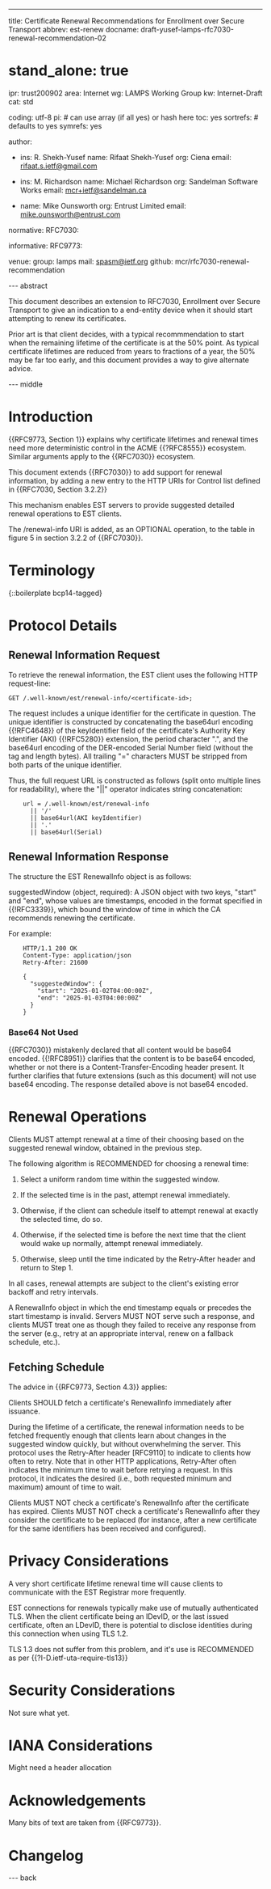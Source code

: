 ---
title: Certificate Renewal Recommendations for Enrollment over Secure Transport
abbrev: est-renew
docname: draft-yusef-lamps-rfc7030-renewal-recommendation-02

# stand_alone: true

ipr: trust200902
area: Internet
wg: LAMPS Working Group
kw: Internet-Draft
cat: std

coding: utf-8
pi:    # can use array (if all yes) or hash here
  toc: yes
  sortrefs:   # defaults to yes
  symrefs: yes

author:
- ins: R. Shekh-Yusef
  name: Rifaat Shekh-Yusef
  org: Ciena
  email: rifaat.s.ietf@gmail.com

- ins: M. Richardson
  name: Michael Richardson
  org: Sandelman Software Works
  email: mcr+ietf@sandelman.ca

- name: Mike Ounsworth
  org: Entrust Limited
  email: mike.ounsworth@entrust.com

normative:
  RFC7030:

informative:
  RFC9773:

venue:
  group: lamps
  mail: spasm@ietf.org
  github: mcr/rfc7030-renewal-recommendation

--- abstract

This document describes an extension to RFC7030, Enrollment over Secure Transport to
give an indication to a end-entity device when it should start attempting to renew its certificates.

Prior art is that client decides, with a typical recommmendation to start when the remaining lifetime of the certificate is at the 50% point.
As typical certificate lifetimes are reduced from years to fractions of a year, the 50% may be far too early, and this document provides a way to give alternate advice.

--- middle

# Introduction

{{RFC9773, Section 1}} explains why certificate lifetimes and renewal times need more deterministic control in the ACME {{?RFC8555}} ecosystem.
Similar arguments apply to the {{RFC7030}} ecosystem.

This document extends {{RFC7030}} to add support for renewal information, by adding a new entry to the HTTP URIs for Control list defined in {{RFC7030, Section 3.2.2}}

This mechanism enables EST servers to provide suggested detailed renewal operations to EST clients.

The /renewal-info URI is added, as an OPTIONAL operation, to the table in figure 5 in section 3.2.2 of {{RFC7030}}.

# Terminology

{::boilerplate bcp14-tagged}

# Protocol Details

## Renewal Information Request

To retrieve the renewal information, the EST client uses the following HTTP request-line:

~~~~
GET /.well-known/est/renewal-info/<certificate-id>;
~~~~

The request includes a unique identifier for the certificate in question.
The unique identifier is constructed by concatenating the base64url encoding {{!RFC4648}} of the keyIdentifier field of the certificate's Authority Key Identifier (AKI) {{!RFC5280}} extension, the period character ".", and the base64url encoding of the DER-encoded Serial Number field (without the tag and length bytes).
All trailing "=" characters MUST be stripped from both parts of the unique identifier.

Thus, the full request URL is constructed as follows (split onto multiple lines for readability), where the "\|\|" operator indicates string concatenation:

~~~~
    url = /.well-known/est/renewal-info
      || '/'
      || base64url(AKI keyIdentifier)
      || '.'
      || base64url(Serial)
~~~~

## Renewal Information Response

The structure the EST RenewalInfo object is as follows:

suggestedWindow (object, required):
      A JSON object with two keys, "start" and "end", whose values are
      timestamps, encoded in the format specified in {{!RFC3339}}, which
      bound the window of time in which the CA recommends renewing the
      certificate.

For example:

~~~~
    HTTP/1.1 200 OK
    Content-Type: application/json
    Retry-After: 21600

    {
      "suggestedWindow": {
        "start": "2025-01-02T04:00:00Z",
        "end": "2025-01-03T04:00:00Z"
      }
    }
~~~~

### Base64 Not Used

{{RFC7030}} mistakenly declared that all content would be base64 encoded.
{{!RFC8951}} clarifies that the content is to be base64 encoded, whether or not there is a Content-Transfer-Encoding header present.
It further clarifies that future extensions (such as this document) will not use base64 encoding.
The response detailed above is not base64 encoded.

# Renewal Operations

Clients MUST attempt renewal at a time of their choosing based on the suggested renewal window, obtained in the previous step.

The following algorithm is RECOMMENDED for choosing a renewal time:

1.  Select a uniform random time within the suggested window.

2.  If the selected time is in the past, attempt renewal immediately.

3.  Otherwise, if the client can schedule itself to attempt renewal
    at exactly the selected time, do so.

4.  Otherwise, if the selected time is before the next time that the
    client would wake up normally, attempt renewal immediately.

5.  Otherwise, sleep until the time indicated by the Retry-After
    header and return to Step 1.

In all cases, renewal attempts are subject to the client's existing error backoff and retry intervals.

A RenewalInfo object in which the end timestamp equals or precedes the start timestamp is invalid.  Servers MUST NOT serve such a response, and clients MUST treat one as though they failed to receive any response from the server (e.g., retry at an appropriate interval, renew on a fallback schedule, etc.).

## Fetching Schedule

The advice in {{RFC9773, Section 4.3}} applies:

   Clients SHOULD fetch a certificate's RenewalInfo immediately after
   issuance.

   During the lifetime of a certificate, the renewal information needs
   to be fetched frequently enough that clients learn about changes in
   the suggested window quickly, but without overwhelming the server.
   This protocol uses the Retry-After header [RFC9110] to indicate to
   clients how often to retry.  Note that in other HTTP applications,
   Retry-After often indicates the minimum time to wait before retrying
   a request.  In this protocol, it indicates the desired (i.e., both
   requested minimum and maximum) amount of time to wait.

   Clients MUST NOT check a certificate's RenewalInfo after the
   certificate has expired.  Clients MUST NOT check a certificate's
   RenewalInfo after they consider the certificate to be replaced (for
   instance, after a new certificate for the same identifiers has been
   received and configured).



# Privacy Considerations

A very short certificate lifetime renewal time will cause clients to communicate with the EST Registrar more frequently.

EST connections for renewals typically make use of mutually authenticated TLS.
When the client certificate being an IDevID, or the last issued certificate, often an LDevID, there is potential to disclose identities during this connection when using TLS 1.2.

TLS 1.3 does not suffer from this problem, and it's use is RECOMMENDED as per {{?I-D.ietf-uta-require-tls13}}

# Security Considerations

Not sure what yet.

# IANA Considerations

Might need a header allocation

# Acknowledgements

Many bits of text are taken from {{RFC9773}}.

# Changelog


--- back

